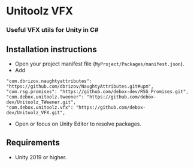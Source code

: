 # Unitoolz VFX
### Useful VFX utils for Unity in C# 

## Installation instructions
- Open your project manifest file (`MyProject/Packages/manifest.json`).
- Add 
```
"com.dbrizov.naughtyattributes": "https://github.com/dbrizov/NaughtyAttributes.git#upm",
"com.rsg.promises": "https://github.com/debox-dev/RSG_Promises.git",
"com.debox.unitoolz.tweener": "https://github.com/debox-dev/Unitoolz_TWeener.git",
"com.debox.unitoolz.vfx": "https://github.com/debox-dev/Unitoolz_VFX.git",
```
- Open or focus on Unity Editor to resolve packages.


## Requirements
- Unity 2019 or higher.

